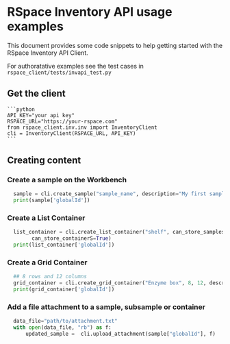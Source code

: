# RSpace Inventory API usage examples

This document provides some code snippets to help getting started with
the RSpace Inventory API Client. 

For authoratative examples see the test cases in `rspace_client/tests/invapi_test.py`

## Get the client

    ```python
    API_KEY="your api key"
    RSPACE_URL="https://your-rspace.com"
    from rspace_client.inv.inv import InventoryClient 
    cli = InventoryClient(RSPACE_URL, API_KEY)
    ```

## Creating content

### Create a sample on the Workbench

```python
  sample = cli.create_sample("sample_name", description="My first sample", subsample_count=10)
  print(sample['globalId'])
```
    
### Create a List Container

```python
  list_container = cli.create_list_container("shelf", can_store_samples=False,
        can_store_containerS=True)
  print(list_container['globalId'])
```
    
### Create a Grid Container

```python
  ## 8 rows and 12 columns
  grid_container = cli.create_grid_container("Enzyme box", 8, 12, description="restriction enzymes")
  print(grid_container['globalId'])
```

### Add a file attachment to a sample, subsample or container

```python
  data_file="path/to/attachment.txt"
  with open(data_file, "rb") as f:
      updated_sample =  cli.upload_attachment(sample["globalId"], f)
```
     
